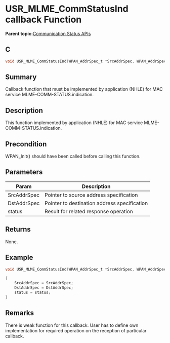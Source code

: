 # USR\_MLME\_CommStatusInd callback Function

**Parent topic:**[Communication Status APIs](GUID-1F9CC9B0-7DC1-4B70-B925-58E315ECDE0D.md)

## C

```c
void USR_MLME_CommStatusInd(WPAN_AddrSpec_t *SrcAddrSpec, WPAN_AddrSpec_t *DstAddrSpec, uint8_t status);
```

## Summary

Callback function that must be implemented by application \(NHLE\) for MAC service MLME-COMM-STATUS.indication.

## Description

This function implemented by application \(NHLE\) for MAC service MLME-COMM-STATUS.indication.

## Precondition

WPAN\_Init\(\) should have been called before calling this function.

## Parameters

|Param|Description|
|-----|-----------|
|SrcAddrSpec|Pointer to source address specification|
|DstAddrSpec|Pointer to destination address specification|
|status|Result for related response operation|

## Returns

None.

## Example

```c
void USR_MLME_CommStatusInd(WPAN_AddrSpec_t *SrcAddrSpec, WPAN_AddrSpec_t *DstAddrSpec, uint8_t status);

{
    SrcAddrSpec = SrcAddrSpec;
    DstAddrSpec = DstAddrSpec;
    status = status;
}
```

## Remarks

There is weak function for this callback. User has to define own implementation for required operation on the reception of particular callback.


